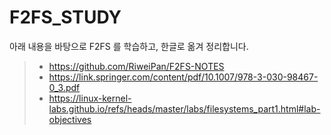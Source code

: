 # F2FS_STUDY


아래 내용을 바탕으로 F2FS 를 학습하고, 한글로 옮겨 정리합니다.
> - https://github.com/RiweiPan/F2FS-NOTES
> - https://link.springer.com/content/pdf/10.1007/978-3-030-98467-0_3.pdf
> - https://linux-kernel-labs.github.io/refs/heads/master/labs/filesystems_part1.html#lab-objectives
